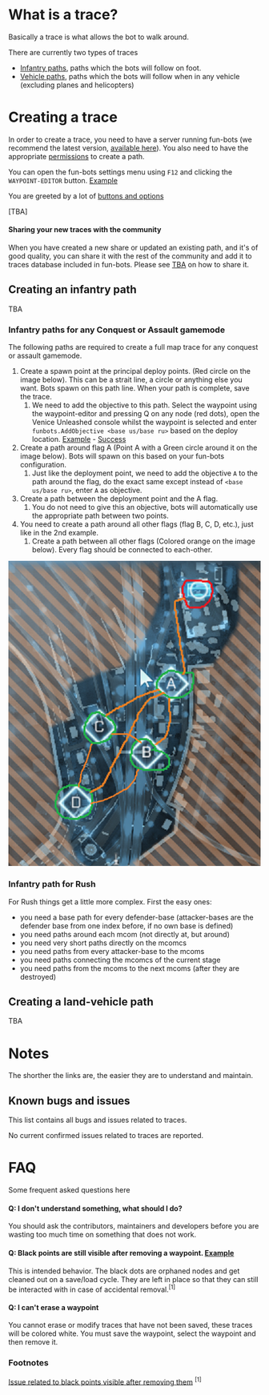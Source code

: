 # What is a trace?
Basically a trace is what allows the bot to walk around.

There are currently two types of traces
- [Infantry paths](#creating-an-infantry-path), paths which the bots will follow on foot.
- [Vehicle paths](#creating-a-land-vehicle-path), paths which the bots will follow when in any vehicle (excluding planes and helicopters)

# Creating a trace
In order to create a trace, you need to have a server running fun-bots (we recommend the latest version, [available here](https://github.com/Joe91/fun-bots/tags)). You also need to have the appropriate [permissions](https://github.com/Joe91/fun-bots/wiki/Permissions) to create a path.

You can open the fun-bots settings menu using `F12` and clicking the `WAYPOINT-EDITOR` button. [Example](https://github.com/Joe91/fun-bots/blob/master/Screenshots/Menu/Full.png)

You are greeted by a lot of [buttons and options](https://github.com/Firjens/fun-bots/blob/updated-traces/Screenshots/Menu/Traces/FullTraceMenuExample.png)

[TBA]

#### Sharing your new traces with the community
When you have created a new share or updated an existing path, and it's of good quality, you can share it with the rest of the community and add it to traces database included in fun-bots. Please see [TBA](/#) on how to share it.

## Creating an infantry path
TBA

### Infantry paths for any Conquest or Assault gamemode
The following paths are required to create a full map trace for any conquest or assault gamemode.

1. Create a spawn point at the principal deploy points. (Red circle on the image below). This can be a strait line, a circle or anything else you want. Bots spawn on this path line. When your path is complete, save the trace.
    1. We need to add the objective to this path. Select the waypoint using the waypoint-editor and pressing Q on any node (red dots), open the Venice Unleashed console whilst the waypoint is selected and enter `funbots.AddObjective <base us/base ru>` based on the deploy location. [Example](https://github.com/Firjens/fun-bots/blob/updated-traces/documentation/images/traces/DeployBaseAddObjExample.png) - [Success](https://github.com/Firjens/fun-bots/blob/updated-traces/documentation/images/traces/DeployBaseAddObjSuccess.png)
2. Create a path around flag A (Point A with a Green circle around it on the image below). Bots will spawn on this based on your fun-bots configuration.
   1. Just like the deployment point, we need to add the objective `A` to the path around the flag, do the exact same except instead of `<base us/base ru>`, enter `A` as objective.
3. Create a path between the deployment point and the A flag.
   1. You do not need to give this an objective, bots will automatically use the appropriate path between two points.
4. You need to create a path around all other flags (flag B, C, D, etc.), just like in the 2nd example.
   1. Create a path between all other flags (Colored orange on the image below). Every flag should be connected to each-other.

![Tracing scheme](https://github.com/Firjens/fun-bots/blob/updated-traces/documentation/images/traces/TraceExampleA.png "A scheme showing how tracing works")

### Infantry path for Rush
For Rush things get a little more complex.
First the easy ones:
- you need a base path for every defender-base (attacker-bases are the defender base from one index before, if no own base is defined)
- you need paths around each mcom (not directly at, but around)
- you need very short paths directly on the mcomcs
- you need paths from every attacker-base to the mcoms
- you need paths connecting the mcomcs of the current stage
- you need paths from the mcoms to the next mcoms (after they are destroyed)


## Creating a land-vehicle path
TBA

# Notes
The shorther the links are, the easier they are to understand and maintain.

## Known bugs and issues
This list contains all bugs and issues related to traces.

No current confirmed issues related to traces are reported.

# FAQ
Some frequent asked questions here

#### Q: I don't understand something, what should I do?
You should ask the contributors, maintainers and developers before you are wasting too much time on something that does not work.

#### Q: Black points are still visible after removing a waypoint. [Example](https://media.discordapp.net/attachments/860159569107615764/860167425962147870/unknown.png)
This is intended behavior. The black dots are orphaned nodes and get cleaned out on a save/load cycle. They are left in place so that they can still be interacted with in case of accidental removal.<sup>[1]</sup>

#### Q: I can't erase a waypoint
You cannot erase or modify traces that have not been saved, these traces will be colored white. You must save the waypoint, select the waypoint and then remove it.

### Footnotes
[Issue related to black points visible after removing them](https://github.com/Joe91/fun-bots/issues/82) <sup>[1]</sup>